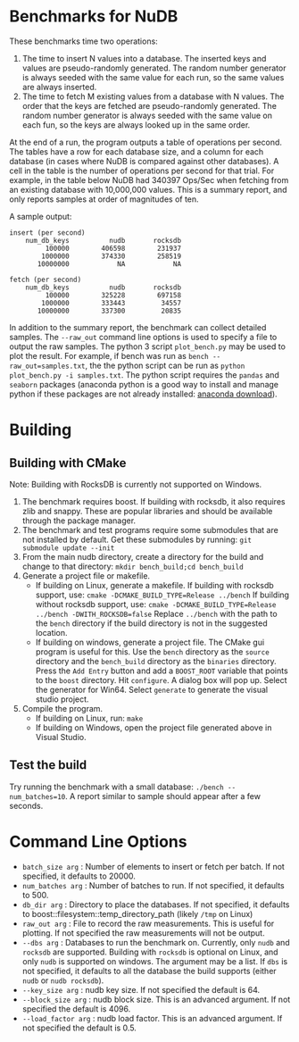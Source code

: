 # Benchmarks for NuDB

These benchmarks time two operations:

1. The time to insert N values into a database. The inserted keys and values are
   pseudo-randomly generated. The random number generator is always seeded with
   the same value for each run, so the same values are always inserted.
2. The time to fetch M existing values from a database with N values. The order
   that the keys are fetched are pseudo-randomly generated. The random number
   generator is always seeded with the same value on each fun, so the keys are
   always looked up in the same order.

At the end of a run, the program outputs a table of operations per second. The
tables have a row for each database size, and a column for each database (in
cases where NuDB is compared against other databases). A cell in the table is
the number of operations per second for that trial. For example, in the table
below NuDB had 340397 Ops/Sec when fetching from an existing database with
10,000,000 values. This is a summary report, and only reports samples at order
of magnitudes of ten.

A sample output:

```
insert (per second)
    num_db_keys          nudb       rocksdb
         100000        406598        231937
        1000000        374330        258519
       10000000            NA            NA

fetch (per second)
    num_db_keys          nudb       rocksdb
         100000        325228        697158
        1000000        333443         34557
       10000000        337300         20835
```

In addition to the summary report, the benchmark can collect detailed samples.
The `--raw_out` command line options is used to specify a file to output the raw
samples. The python 3 script `plot_bench.py` may be used to plot the result. For
example, if bench was run as `bench --raw_out=samples.txt`, the the python
script can be run as `python plot_bench.py -i samples.txt`. The python script
requires the `pandas` and `seaborn` packages (anaconda python is a good way to
install and manage python if these packages are not already
installed: [anaconda download](https://www.continuum.io/downloads)).

# Building

## Building with CMake

Note: Building with RocksDB is currently not supported on Windows.

1. The benchmark requires boost. If building with rocksdb, it also requires zlib
   and snappy. These are popular libraries and should be available through the
   package manager.
1. The benchmark and test programs require some submodules that are not
   installed by default. Get these submodules by running:
   `git submodule update --init`
2. From the main nudb directory, create a directory for the build and change to
   that directory: `mkdir bench_build;cd bench_build`
3. Generate a project file or makefile.
   * If building on Linux, generate a makefile. If building with rocksdb
   support, use: `cmake -DCMAKE_BUILD_TYPE=Release ../bench` If building
   without rocksdb support, use: `cmake -DCMAKE_BUILD_TYPE=Release ../bench
   -DWITH_ROCKSDB=false` Replace `../bench` with the path to the `bench`
   directory if the build directory is not in the suggested location.
   * If building on windows, generate a project file. The CMake gui program is
   useful for this. Use the `bench` directory as the `source` directory and
   the `bench_build` directory as the `binaries` directory. Press the `Add
   Entry` button and add a `BOOST_ROOT` variable that points to the `boost`
   directory. Hit `configure`. A dialog box will pop up. Select the generator
   for Win64. Select `generate` to generate the visual studio project.
4. Compile the program.
   * If building on Linux, run: `make`
   * If building on Windows, open the project file generated above in Visual
   Studio.

## Test the build

Try running the benchmark with a small database: `./bench --num_batches=10`. A
report similar to sample should appear after a few seconds.

# Command Line Options

* `batch_size arg` : Number of elements to insert or fetch per batch. If not
  specified, it defaults to 20000.
* `num_batches arg` : Number of batches to run. If not specified, it defaults to
  500.
* `db_dir arg` : Directory to place the databases. If not specified, it defaults to
  boost::filesystem::temp_directory_path (likely `/tmp` on Linux)
* `raw_out arg` : File to record the raw measurements. This is useful for plotting. If
  not specified the raw measurements will not be output.
*  `--dbs arg` : Databases to run the benchmark on. Currently, only `nudb` and
   `rocksdb` are supported. Building with `rocksdb` is optional on Linux, and
   only `nudb` is supported on windows. The argument may be a list. If `dbs` is
   not specified, it defaults to all the database the build supports (either
   `nudb` or `nudb rocksdb`).
*  `--key_size arg` : nudb key size. If not specified the default is 64.
*  `--block_size arg` : nudb block size. This is an advanced argument. If not
   specified the default is 4096.
*  `--load_factor arg` : nudb load factor. This is an advanced argument. If not
   specified the default is 0.5.


